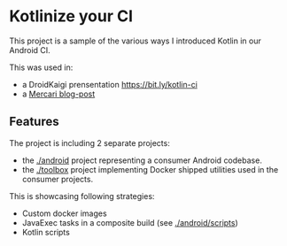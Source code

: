 # Kotlinize your CI

This project is a sample of the various ways
I introduced Kotlin in our Android CI.

This was used in:
+ a DroidKaigi prensentation https://bit.ly/kotlin-ci
+ a [Mercari blog-post](https://engineering.mercari.com/en/blog/entry/20221012-leverage-kotlin-in-your-android-ci/)

## Features

The project is including 2 separate projects:
+ the [./android](./android) project representing a consumer Android codebase.
+ the [./toolbox](./toolbox) project implementing Docker shipped utilities used in the consumer projects.

This is showcasing following strategies:
+ Custom docker images
+ JavaExec tasks in a composite build (see [./android/scripts](./android/scripts))
+ Kotlin scripts
